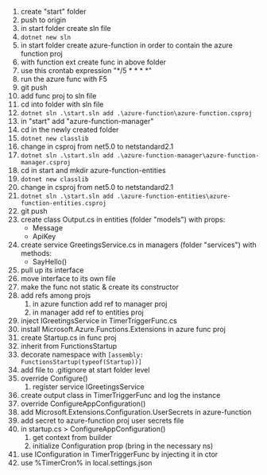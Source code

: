 1. create "start" folder
1. push to origin
1. in start folder create sln file
1. `dotnet new sln`
1. in start folder create azure-function in order to contain the azure function proj
1. with function ext create func in above folder
1. use this crontab expression "\*/5 \* \* \* \*"
1. run the azure func with F5
1. git push
1. add func proj to sln file
1. cd into folder with sln file
1. `dotnet sln .\start.sln add .\azure-function\azure-function.csproj`
1. in "start" add "azure-function-manager"
1. cd in the newly created folder
1. `dotnet new classlib`
1. change in csproj from net5.0 to netstandard2.1
1. `dotnet sln .\start.sln add .\azure-function-manager\azure-function-manager.csproj`
1. cd in start and mkdir azure-function-entities
1. `dotnet new classlib`
1. change in csproj from net5.0 to netstandard2.1
1. `dotnet sln .\start.sln add .\azure-function-entities\azure-function-entities.csproj`
1. git push
1. create class Output.cs in entities (folder "models") with props:
   - Message
   - ApiKey
1. create service GreetingsService.cs in managers (folder "services") with methods:
   - SayHello()
1. pull up its interface
1. move interface to its own file
1. make the func not static & create its constructor
1. add refs among projs
   1. in azure function add ref to manager proj
   1. in manager add ref to entities proj
1. inject IGreetingsService in TimerTriggerFunc.cs
1. install Microsoft.Azure.Functions.Extensions in azure func proj
1. create Startup.cs in func proj
1. inherit from FunctionsStartup
1. decorate namespace with `[assembly: FunctionsStartup(typeof(Startup))]`
1. add file to .gitignore at start folder level
1. override Configure()
   1. register service IGreetingsService
1. create output class in TimerTriggerFunc and log the instance
1. override ConfigureAppConfiguration()
1. add Microsoft.Extensions.Configuration.UserSecrets in azure-function
1. add secret to azure-function proj user secrets file
1. in startup.cs > ConfigureAppConfiguration()
   1. get context from builder
   1. initialize Configuration prop (bring in the necessary ns)
1. use IConfiguration in TimerTriggerFunc by injecting it in ctor
1. use %TimerCron% in local.settings.json
